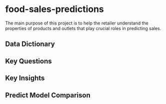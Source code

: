 # food-sales-predictions
The main purpose of this project is to help the retailer understand the properties of products and outlets that play crucial roles in predicting sales.

## Data Dictionary

## Key Questions
## Key Insights
## Predict Model Comparison

